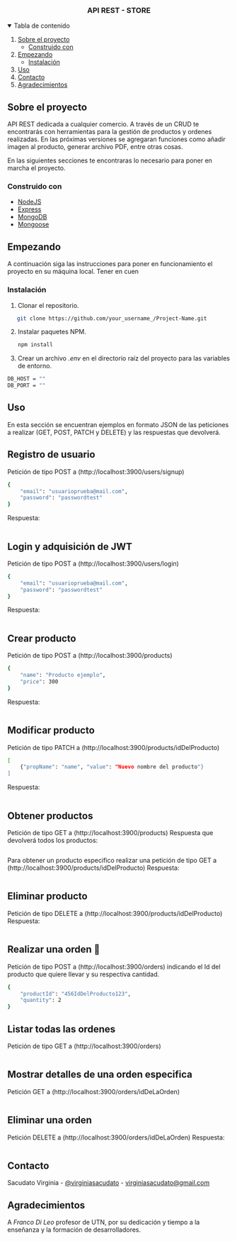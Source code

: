<br />
<h3 align="center">API REST - STORE</h3>
  </p>
</p>



<details open="open">
  <summary>Tabla de contenido</summary>
  <ol>
    <li>
      <a href="#about-the-project">Sobre el proyecto</a>
      <ul>
        <li><a href="#built-with">Construido con</a></li>
      </ul>
    </li>
    <li>
      <a href="#getting-started">Empezando</a>
      <ul>
        <li><a href="#installation">Instalación</a></li>
      </ul>
    </li>
    <li><a href="#usage">Uso</a></li>
    <li><a href="#contact">Contacto</a></li>
    <li><a href="#acknowledgements">Agradecimientos</a></li>
  </ol>
</details>



## Sobre el proyecto

API REST dedicada a cualquier comercio. A través de un CRUD te encontrarás con herramientas para la gestión de productos y ordenes realizadas. En las próximas versiones se agregaran funciones como añadir imagen al producto, generar archivo PDF, entre otras cosas.

En las siguientes secciones te encontraras lo necesario para poner en marcha el proyecto.

### Construido con


* [NodeJS](https://nodejs.org/en/)
* [Express](https://expressjs.com/es/)
* [MongoDB](https://www.mongodb.com/)
* [Mongoose](https://mongoosejs.com/)




## Empezando

A continuación siga las instrucciones para poner en funcionamiento el proyecto en su máquina local. Tener en cuen


### Instalación

1. Clonar el repositorio.
```sh
   git clone https://github.com/your_username_/Project-Name.git
   ```
2. Instalar paquetes NPM.
    ```sh
   npm install
   ```
3. Crear un archivo *.env* en el directorio raíz del proyecto para las variables de entorno.
```sh
DB_HOST = ""
DB_PORT = ""
```


## Uso

En esta sección se encuentran ejemplos en formato JSON de las peticiones a realizar (GET, POST, PATCH y DELETE) y las respuestas que devolverá.

## Registro de usuario
Petición de tipo POST a (http://localhost:3900/users/signup)
```sh
{
    "email": "usuarioprueba@mail.com",
    "password": "passwordtest"
}
```
Respuesta:
```
```

## Login y adquisición de JWT
Petición de tipo POST a (http://localhost:3900/users/login)
```sh
{
    "email": "usuarioprueba@mail.com",
    "password": "passwordtest"
}
```
Respuesta:
```
```
## Crear producto
Petición de tipo POST a (http://localhost:3900/products)
```sh
{
    "name": "Producto ejemplo",
    "price": 300
}
```
Respuesta:
```
```
## Modificar producto
Petición de tipo PATCH a (http://localhost:3900/products/idDelProducto)
``` sh
[
    {"propName": "name", "value": "Nuevo nombre del producto"}
]
```
Respuesta:
```
```
## Obtener productos
Petición de tipo GET a (http://localhost:3900/products)
Respuesta que devolverá todos los productos:
```
```
Para obtener un producto especifico realizar una petición de tipo GET a (http://localhost:3900/products/idDelProducto)
Respuesta:
```
```
## Eliminar producto
Petición de tipo DELETE a (http://localhost:3900/products/idDelProducto)
Respuesta:
```
```
## Realizar una orden 📃
Petición de tipo POST a (http://localhost:3900/orders) indicando el Id del producto que quiere llevar y su respectiva cantidad.
```sh
{
    "productId": "456IdDelProducto123",
    "quantity": 2
}
```
## Listar todas las ordenes
Petición de tipo GET a (http://localhost:3900/orders)
```
```
## Mostrar detalles de una orden especifica
Petición GET a (http://localhost:3900/orders/idDeLaOrden)
```
```
## Eliminar una orden
Petición DELETE a (http://localhost:3900/orders/idDeLaOrden)
Respuesta:
```
```


## Contacto

Sacudato Virginia - [@virginiasacudato](https://www.instagram.com/virginiasacudato/) - virginiasacudato@gmail.com



## Agradecimientos

A *Franco Di Leo* profesor de UTN, por su dedicación y tiempo a la enseñanza y la formación de desarrolladores.
